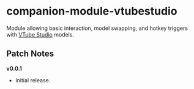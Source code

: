# companion-module-vtubestudio

Module allowing basic interaction, model swapping, and hotkey triggers with [VTube Studio](https://denchisoft.com/) models. 


## Patch Notes

**v0.0.1**
- Initial release.
